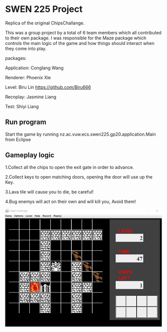 # SWEN 225 Project

Replica of the original ChipsChallange.

This was a group project by a total of 6 team members which all contributed to their own package. I was responsible for the Maze package which controls the main logic of the game and how things should interact when they come into play.

packages:

Application: Conglang Wang

Renderer: Phoenix Xie

Level:  Biru Lin https://github.com/Biru666

Recnplay: Jasmine Liang

Test: Shiyi Liang

## Run program
Start the game by running nz.ac.vuw.ecs.swen225.gp20.application.Main from Eclipse

Gameplay logic
---

1.Collect all the chips to open the exit gate in order to advance.

2.Collect keys to open matching doors, opening the door will use up the Key.

3.Lava tile will cause you to die, be careful!

4.Bug enemys will act on their own and will kill you, Avoid them!

![chip](bugs.JPG)
